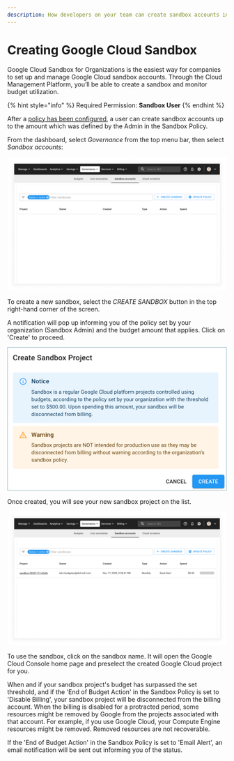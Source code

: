 ```yaml
---
description: How developers on your team can create sandbox accounts in a few clicks.
---
```


# Creating Google Cloud Sandbox

Google Cloud Sandbox for Organizations is the easiest way for companies to set up and manage Google Cloud sandbox accounts. Through the Cloud Management Platform, you’ll be able to create a sandbox and monitor budget utilization.

{% hint style="info" %}
Required Permission: **Sandbox User**
{% endhint %}

After a [policy has been configured](configuring-a-policy-for-sandbox-accounts.md), a user can create sandbox accounts up to the amount which was defined by the Admin in the Sandbox Policy.

From the dashboard, select _Governance_ from the top menu bar, then select _Sandbox accounts_:

![A screenshot of an empty _Sandbox accounts_ screen](../.gitbook/assets/sandbox-accounts-empty.png)

To create a new sandbox, select the _CREATE SANDBOX_ button in the top right-hand corner of the screen.

A notification will pop up informing you of the policy set by your organization (Sandbox Admin) and the budget amount that applies. Click on 'Create' to proceed.

![A screenshot showing the Create Sandbox Project modal dialog](../.gitbook/assets/create-sandbox-acct.png)

Once created, you will see your new sandbox project on the list.

![A screenshot of the _Sandbox accounts_ screen with one sandbox](../.gitbook/assets/sandbox-accounts.png)

To use the sandbox, click on the sandbox name. It will open the Google Cloud Console home page and preselect the created Google Cloud project for you.

When and if your sandbox project's budget has surpassed the set threshold, and if the 'End of Budget Action' in the Sandbox Policy is set to 'Disable Billing', your sandbox project will be disconnected from the billing account. When the billing is disabled for a protracted period, some resources might be removed by Google from the projects associated with that account. For example, if you use Google Cloud, your Compute Engine resources might be removed. Removed resources are not recoverable.

If the 'End of Budget Action' in the Sandbox Policy is set to 'Email Alert', an email notification will be sent out informing you of the status.
